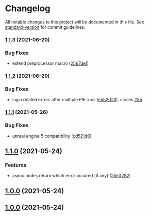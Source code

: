 # Changelog

All notable changes to this project will be documented in this file. See [standard-version](https://github.com/conventional-changelog/standard-version) for commit guidelines.

### [1.1.3](https://github.com/freezernick/ue-gjapi-core/compare/v1.1.2...v1.1.3) (2021-06-20)


### Bug Fixes

* extend preprocessor macro ([2567de1](https://github.com/freezernick/ue-gjapi-core/commits/2567de1cdb291ebf22bfb5a65846d29653e380f3))

### [1.1.2](https://github.com/freezernick/ue-gjapi-core/compare/v1.1.1...v1.1.2) (2021-06-20)


### Bug Fixes

* login related errors after multiple PIE runs ([eb52023](https://github.com/freezernick/ue-gjapi-core/commits/eb52023486224f1768973e72ddfa6e7b0969ef7b)), closes [#85](https://github.com/freezernick/ue-gjapi-core/issues/85)

### [1.1.1](https://github.com/freezernick/ue-gjapi-core/compare/v1.1.0...v1.1.1) (2021-05-26)


### Bug Fixes

* unreal engine 5 compatibility ([cd521d0](https://github.com/freezernick/ue-gjapi-core/commits/cd521d06122948425998d64a428f2ca0a230f5f5))

## [1.1.0](https://github.com/freezernick/ue-gjapi-core/compare/v1.0.0-RC1...v1.1.0) (2021-05-24)


### Features

* async nodes return which error occured (if any) ([2550282](https://github.com/freezernick/ue-gjapi-core/commits/2550282c16f295eba55b98425a1c92ca39a2517e))

## [1.0.0](https://github.com/freezernick/ue-gjapi-core/compare/v1.0.0-RC1...v1.0.0) (2021-05-24)

## [1.0.0](https://github.com/freezernick/ue-gjapi-core/compare/v1.0.0-RC1...v1.0.0) (2021-05-24)
